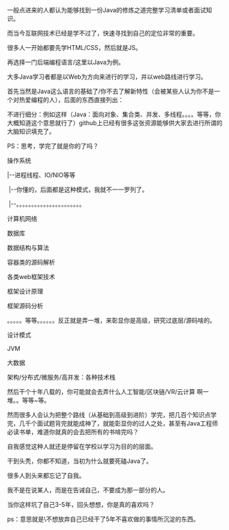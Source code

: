 一般点进来的人都认为能够找到一份Java的修炼之道完整学习清单或者面试知识。



而当今互联网技术已经是学不过了，快速寻找到自己的定位非常的重要。



很多人一开始都要先学HTML/CSS，然后就是JS。

再选择一门后端编程语言/这里以Java为例。



大多Java学习者都是以Web为方向来进行的学习，并以web路线进行学习。

首先当然是Java这么语言的基础了/你不去了解新特性（会被某些人认为你不是一个对热爱编程的人），后面的东西直接列出：

不进行细分：例如这样（Java：面向对象、集合类、并发、多线程。。。。等等，你大概知道这个意思就行了）github上已经有很多这张资源能够供大家去进行所谓的大脑知识填充了。

PS：思考，学完了就是你的了吗？

操作系统

|--进程线程、IO/NIO等等

​		|--你懂的，后面都是这种模式，我就不一一罗列了。

​				|--。。。。。。。。。。。。。。。。。。。。。。

计算机网络

数据库

数据结构与算法

容器类的源码解析

各类web框架技术

框架设计原理

框架源码分析

。。。。。等等。。。。。。反正就是弄一堆，来彰显你是高级，研究过底层/源码啥的。

设计模式

JVM

大数据

架构/分布式/微服务/高并发：各种技术栈

然后干个十年八载的，你可能就会去弄什么人工智能/区块链/VR/云计算 啊一堆。。等等~等。



然而很多人会认为把整个路线（从基础到高级到进阶）学完，把几百个知识点学完，几千个面试题背完就能成神了，就能彰显你的过人之处，甚至有Java工程师必读书单，难道你就真的会去把所有的书啃完吗？

自我感觉这种人就还是停留在学校以学习为目的的层面。



干到头秃，你都不知道，当初为什么就要死磕Java了。



很多人到头来都忘记了自我。



我不是在说某人，而是在告诫自己，不要成为那一部分的人。



当你这样坑了自己3-5年，回头想想，你是真的喜欢吗？

ps：意思就是\不想放弃自己已经干了5年不喜欢做的事情所沉淀的东西。